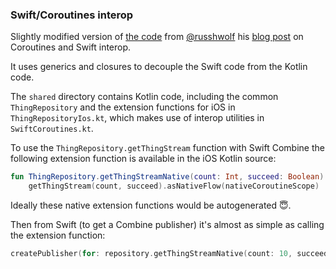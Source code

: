 ### Swift/Coroutines interop

Slightly modified version of [the code](https://github.com/touchlab/SwiftCoroutines) from [@russhwolf](https://github.com/russhwolf) 
his [blog post](https://dev.to/russhwolf/kotlin-coroutines-and-swift-revisited-1i8f) 
on Coroutines and Swift interop. 

It uses generics and closures to decouple the Swift code from the Kotlin code.

The `shared` directory contains Kotlin code, including the common `ThingRepository` and the extension functions 
for iOS in `ThingRepositoryIos.kt`, which makes use of interop utilities in `SwiftCoroutines.kt`.

To use the `ThingRepository.getThingStream` function with Swift Combine the following 
extension function is available in the iOS Kotlin source:
```kotlin
fun ThingRepository.getThingStreamNative(count: Int, succeed: Boolean) =
    getThingStream(count, succeed).asNativeFlow(nativeCoroutineScope)
```
Ideally these native extension functions would be autogenerated 😇.

Then from Swift (to get a Combine publisher) it's almost as simple as calling the extension function:
```swift
createPublisher(for: repository.getThingStreamNative(count: 10, succeed: true))
```